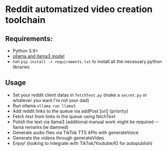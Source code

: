 # Reddit automatized video creation toolchain

## Requirements:
 - Python 3.9+
 - [ollama and llama3 model](https://ollama.com/)
 - run `pip install -r requirements.txt` to install all the necessary python libraries

## Usage
- Set your reddit client datas in `fetchText.py` (make a `secret.py` or whatever you want I'm not your dad)
- Run ollama `ollama run llama3`
- Add reddit links to the queue via addPost [url] {priority}
- Fetch text from links in the queue using fetchText
- Polish the text via llama3 (additional manual work might be required -- llama remarks be damned)
- Generate audio files via TikTok TTS APIs with generateVoice
- Generate the videos through generateVideo
- Enjoy! (looking to integrate with TikTok/Youtube/IG for autopublish)